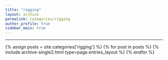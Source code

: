 ```yaml
---
title: "rigging"
layout: archive
permalink: categories/rigging
author_profile: true
sidebar_main: true
---
```


<!-- 공백이 포함되어 있는 카테고리 이름의 경우 site.categories.['a b c'] 이런식으로! -->

***

{% assign posts = site.categories['rigging'] %}
{% for post in posts %} {% include archive-single2.html type=page.entries_layout %} {% endfor %}
